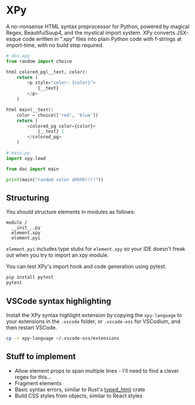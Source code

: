 # XPy

A no-nonsense HTML syntax preprocessor for Python, powered by magical Regex, BeautifulSoup4, and the mystical import system. XPy converts JSX-esque code written in ".xpy" files into plain Python code with f-strings at import-time, with no build step required.

```py
# doc.xpy
from random import choice

html colored_pg(__text, color):
    return (
        <p style="color: {color}">
            {__text}
        </p>
    )

html main(__text):
    color = choice(['red', 'blue'])
    return (
        <colored_pg color={color}>
            {__text} 1
        </colored_pg>
    )
```

```py
# main.py
import xpy.load

from doc import main

print(main("random color ahhhh!!!!"))
```

## Structuring

You should structure elements in modules as follows:

```text
module /
  __init__.py
  element.xpy
  element.pyi
```

`element.pyi` includes type stubs for `element.xpy` so your IDE doesn't freak out when you try to import an xpy module.

You can test XPy's import hook and code generation using pytest.

```bash
pip install pytest
pytest
```

## VSCode syntax highlighting

Install the XPy syntax highlight extension by copying the `xpy-language` to your extensions in the `.vscode` folder, or `.vscode-oss` for VSCodium, and then restart VSCode.

```bash
cp -r xpy-language ~/.vscode-oss/extensions
```

## Stuff to implement

- Allow element props to span multiple lines - I'll need to find a clever regex for this...
- Fragment elements
- Basic syntax errors, similar to Rust's [typed_html](https://docs.rs/typed-html/) crate
- Build CSS styles from objects, similar to React styles
